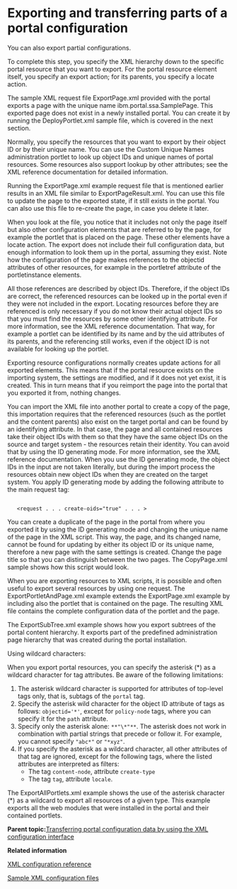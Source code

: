 # Exporting and transferring parts of a portal configuration

You can also export partial configurations.

To complete this step, you specify the XML hierarchy down to the specific portal resource that you want to export. For the portal resource element itself, you specify an export action; for its parents, you specify a locate action.

The sample XML request file ExportPage.xml provided with the portal exports a page with the unique name ibm.portal.ssa.SamplePage. This exported page does not exist in a newly installed portal. You can create it by running the DeployPortlet.xml sample file, which is covered in the next section.

Normally, you specify the resources that you want to export by their object ID or by their unique name. You can use the Custom Unique Names administration portlet to look up object IDs and unique names of portal resources. Some resources also support lookup by other attributes; see the XML reference documentation for detailed information.

Running the ExportPage.xml example request file that is mentioned earlier results in an XML file similar to ExportPageResult.xml. You can use this file to update the page to the exported state, if it still exists in the portal. You can also use this file to re-create the page, in case you delete it later.

When you look at the file, you notice that it includes not only the page itself but also other configuration elements that are referred to by the page, for example the portlet that is placed on the page. These other elements have a locate action. The export does not include their full configuration data, but enough information to look them up in the portal, assuming they exist. Note how the configuration of the page makes references to the objectid attributes of other resources, for example in the portletref attribute of the portletinstance elements.

All those references are described by object IDs. Therefore, if the object IDs are correct, the referenced resources can be looked up in the portal even if they were not included in the export. Locating resources before they are referenced is only necessary if you do not know their actual object IDs so that you must find the resources by some other identifying attribute. For more information, see the XML reference documentation. That way, for example a portlet can be identified by its name and by the uid attributes of its parents, and the referencing still works, even if the object ID is not available for looking up the portlet.

Exporting resource configurations normally creates update actions for all exported elements. This means that if the portal resource exists on the importing system, the settings are modified, and if it does not yet exist, it is created. This in turn means that if you reimport the page into the portal that you exported it from, nothing changes.

You can import the XML file into another portal to create a copy of the page, this importation requires that the referenced resources \(such as the portlet and the content parents\) also exist on the target portal and can be found by an identifying attribute. In that case, the page and all contained resources take their object IDs with them so that they have the same object IDs on the source and target system - the resources retain their identity. You can avoid that by using the ID generating mode. For more information, see the XML reference documentation. When you use the ID generating mode, the object IDs in the input are not taken literally, but during the import process the resources obtain new object IDs when they are created on the target system. You apply ID generating mode by adding the following attribute to the main request tag:

```

   <request . . . create-oids="true" . . . >  

```

You can create a duplicate of the page in the portal from where you exported it by using the ID generating mode and changing the unique name of the page in the XML script. This way, the page, and its changed name, cannot be found for updating by either its object ID or its unique name, therefore a new page with the same settings is created. Change the page title so that you can distinguish between the two pages. The CopyPage.xml sample shows how this script would look.

When you are exporting resources to XML scripts, it is possible and often useful to export several resources by using one request. The ExportPortletAndPage.xml example extends the ExportPage.xml example by including also the portlet that is contained on the page. The resulting XML file contains the complete configuration data of the portlet and the page.

The ExportSubTree.xml example shows how you export subtrees of the portal content hierarchy. It exports part of the predefined administration page hierarchy that was created during the portal installation.

Using wildcard characters:

When you export portal resources, you can specify the asterisk \(\*\) as a wildcard character for tag attributes. Be aware of the following limitations:

1.  The asterisk wildcard character is supported for attributes of top-level tags only, that is, subtags of the `portal` tag.
2.  Specify the asterisk wild character for the object ID attribute of tags as follows: `objectid='*'`, except for `policy-node` tags, where you can specify it for the `path` attribute.
3.  Specify only the asterisk alone: `**"\*"**`. The asterisk does not work in combination with partial strings that precede or follow it. For example, you cannot specify `"abc*"` or `"*xyz"`.
4.  If you specify the asterisk as a wildcard character, all other attributes of that tag are ignored, except for the following tags, where the listed attributes are interpreted as filters:
    -   The tag `content-node`, attribute `create-type`
    -   The tag `tag`, attribute `locale`.

The ExportAllPortlets.xml example shows the use of the asterisk character \(\*\) as a wildcard to export all resources of a given type. This example exports all the web modules that were installed in the portal and their contained portlets.

**Parent topic:**[Transferring portal configuration data by using the XML configuration interface](../admin-system/adxmltsk_use.md)

**Related information**  


[XML configuration reference](../admin-system/adxmlref.md)

[Sample XML configuration files](../admin-system/admxmsmp.md)

